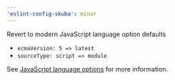 ```yaml
---
'eslint-config-skuba': minor
---
```


Revert to modern JavaScript language option defaults

- `ecmaVersion: 5 => latest`
- `sourceType: script => module`

See [JavaScript language options](https://eslint.org/docs/latest/use/configure/language-options#specifying-javascript-options) for more information.
